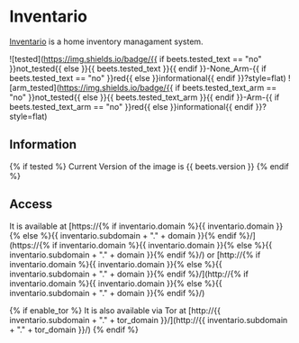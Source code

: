# Inventario

[Inventario](https://gitlab.com/NickBusey/inventario) is a home inventory managament system.

![tested](https://img.shields.io/badge/{{ if beets.tested_text == "no" }}not_tested{{ else }}{{ beets.tested_text }}{{ endif }}-None_Arm-{{ if beets.tested_text == "no" }}red{{ else }}informational{{ endif }}?style=flat)
![arm_tested](https://img.shields.io/badge/{{ if beets.tested_text_arm == "no" }}not_tested{{ else }}{{ beets.tested_text_arm }}{{ endif }}-Arm-{{ if beets.tested_text_arm == "no" }}red{{ else }}informational{{ endif }}?style=flat)

## Information

{% if tested %}
Current Version of the image is {{ beets.version }}
{% endif %}

## Access

It is available at [https://{% if inventario.domain %}{{ inventario.domain }}{% else %}{{ inventario.subdomain + "." + domain }}{% endif %}/](https://{% if inventario.domain %}{{ inventario.domain }}{% else %}{{ inventario.subdomain + "." + domain }}{% endif %}/) or [http://{% if inventario.domain %}{{ inventario.domain }}{% else %}{{ inventario.subdomain + "." + domain }}{% endif %}/](http://{% if inventario.domain %}{{ inventario.domain }}{% else %}{{ inventario.subdomain + "." + domain }}{% endif %}/)

{% if enable_tor %}
It is also available via Tor at [http://{{ inventario.subdomain + "." + tor_domain }}/](http://{{ inventario.subdomain + "." + tor_domain }}/)
{% endif %}

